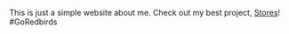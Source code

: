 This is just a simple website about me. Check out my best project, <a href='https://stevencopeland.github.io/Stores/'>Stores</a>!
#GoRedbirds
